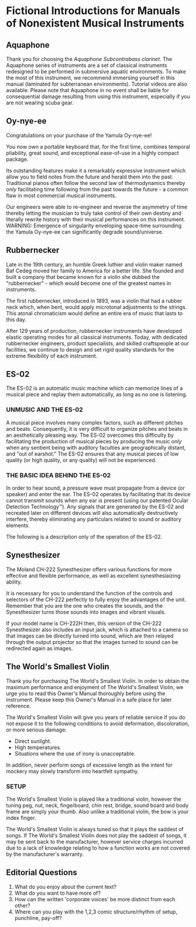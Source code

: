 # Fictional Introductions for Manuals of Nonexistent Musical Instruments

## Aquaphone

Thank you for choosing the *Aquaphone Subcontrabass clarinet*. The Aquaphone series of instruments are a set of classical instruments redesigned to be performed in submersive aquatic environments. To make the most of this instrument, we recommend immersing yourself in this manual (laminated for subterranean environments). Tutorial videos are also available. Please note that Aquaphone in no event shall be liable for consequential damage resulting from using this instrument, especially if you are not wearing scuba gear.

## Oy-nye-ee

Congratulations on your purchase of the Yamula Oy-nye-ee! 

You now own a portable keyboard that, for the first time, combines temporal pliability, great sound, and exceptional ease-of-use in a highly compact package. 

Its outstanding features make it a remarkably expressive instrument which allow you to field notes from the future and herald them into the past. Traditional pianos often follow the second law of thermodynamics thereby *only* facilitating time following from the past towards the future - a common flaw in most commercial musical instruments. 

Our engineers were able to re-engineer and reverse the asymmetry of time thereby letting the musician to truly take control of their own destiny and literally rewrite history with their musical performances on this instrument. WARNING: Emergence of singularity enveloping space-time surrounding the Yamula Oy-nye-ee can significantly degrade sound/universe.


## Rubbernecker

Late in the 19th century, an humble Greek luthier and violin maker named Baf Cedeg moved her family to America for a better life. She founded and built a company that became known for a violin she dubbed the "rubbernecker" - which would become one of the greatest names in instruments. 

The first rubbernecker, introduced in 1893, was a violin that had a rubber neck which, when bent, would apply microtonal adjustments to the strings. This atonal chromaticism would define an entire era of music that lasts to this day. 

After 129 years of production, rubbernecker instruments have developed elastic operating modes for all classical instruments. Today, with dedicated rubbernecker engineers, product specialists, and skilled craftspeople at our facilities, we continue to design and set rigid quality standards for the extreme flexibility of each instrument.

## ES-02

The ES-02 is an automatic music machine which can memorize lines of a musical piece and replay them automatically, as long as no one is listening.

### UNMUSIC AND THE ES-02

A musical piece involves many complex factors, such as different pitches and beats. Consequently, it is very difficult to organize pitches and beats in an aesthetically pleasing way. The ES-02 overcomes this difficulty by facilitating the production of musical pieces by producing the music *only* when any sentient being with auditory faculties are geographically distant, and "out of earshot." The ES-02 ensures that any musical pieces of low quality (or high quality, or any quality) will not be experienced.

### THE BASIC IDEA BEHIND THE ES-02

In order to hear sound, a pressure wave must propagate from a device (or speaker) and enter the ear. The ES-02 operates by facilitating that its device cannot transmit sounds when any ear is present (using our patented Ocular Detection Technology&trade;). Any signals that are generated by the ES-02 and recreated later on different devices will also automatically destructively interfere, thereby eliminating any particulars related to sound or auditory elements. 

The following is a description only of the operation of the ES-02.

## Synesthesizer

The Moland CH-222 Synesthesizer offers various functions for more effective and flexible performance, as well as excellent synesthesiaizing ability. 

It is necessary for you to understand the function of the controls and selectors of the CH-222 perfectly to fully enjoy the advantages of the unit. Remember that you are the one who creates the sounds, and the Synesthesizer turns those sounds into images and vibrant visuals. 

If your model name is CH-222H then, this version of the CH-222 Synesthesizer also includes an input jack, which is attached to a camera so that images can be directly turned into sound, which are then relayed through the output projector so that the images turned to sound can be redirected again as images.

## The World's Smallest Violin

Thank you for purchasing The World's Smallest Violin. In order to obtain the maximum performance and enjoyment of The World's Smallest Violin, we urge you to read this Owner's Manual thoroughly before using the instrument. Please keep this Owner's Manual in a safe place for later reference.

The World's Smallest Violin will give you years of reliable service if you do not expose it to the following conditions to avoid deformation, discoloration, or more serious damage:

- Direct sunlight.
- High temperatures.
- Situations where the use of irony is unacceptable.

In addition, never perform songs of excessive length as the intent for mockery may slowly transform into heartfelt sympathy.

### SETUP

The World's Smallest Violin is played like a traditional violin, however the tuning peg, nut, neck, fingerboard, chin rest, bridge, sound board and body frame are simply your thumb. Also unlike a traditional violin, the bow is your index finger.

The World's Smallest Violin is always tuned so that it plays the saddest of songs. If The World's Smallest Violin does not play the saddest of songs, it may be sent back to the manufacturer, however service charges incurred due to a lack of knowledge relating to how a function works are not covered by the manufacturer's warranty.

## Editorial Questions

1. What do you enjoy about the current text?
2. What do you want to have more of?
3. How can the written 'corporate voices' be more distinct from each other?
4. Where can you play with the 1,2,3 comic structure/rhythm of setup, punchline, pay-off?
